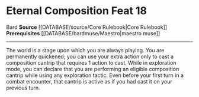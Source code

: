 ﻿---
feat: Eternal Composition
id: '209'
level: '18'
name: Eternal Composition
prerequisite: '[[DATABASE/bardmuse/Maestro|maestro muse]]'
rarity: Common
source: '[[DATABASE/source/Core Rulebook|Core Rulebook]]'
trait:
- '[[DATABASE/trait/Bard|Bard]]'
type: Feat

---
# Eternal Composition <span class="item-type">Feat 18</span>

<span class="item-trait">Bard</span>
**Source** [[DATABASE/source/Core Rulebook|Core Rulebook]] 
**Prerequisites** [[DATABASE/bardmuse/Maestro|maestro muse]]

---
The world is a stage upon which you are always playing. You are permanently quickened; you can use your extra action only to cast a composition cantrip that requires 1 action to cast. While in exploration mode, you can declare that you are performing an eligible composition cantrip while using any exploration tactic. Even before your first turn in a combat encounter, that cantrip is active as if you had cast it on your previous turn.